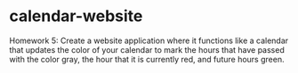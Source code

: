 # calendar-website
Homework 5: Create a website application where it functions like a calendar that updates the color of your calendar to mark the hours that have passed with the color gray, the hour that it is currently red, and future hours green.
